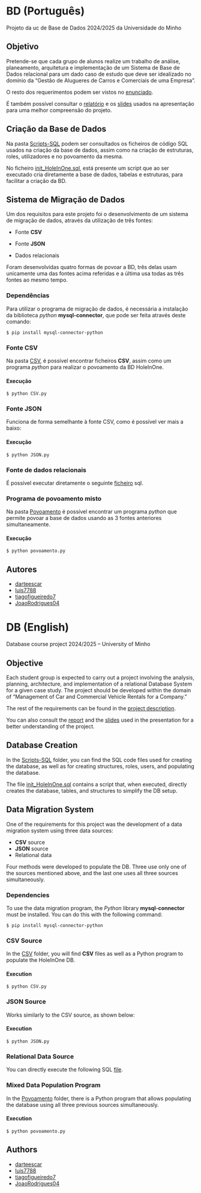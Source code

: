 # BD (Português)

Projeto da uc de Base de Dados 2024/2025 da Universidade do Minho

## Objetivo

Pretende-se  que  cada  grupo  de  alunos  realize  um  trabalho  de  análise,  planeamento,  arquitetura  e implementação de um Sistema de Base de Dados relacional para um dado caso de estudo que deve ser idealizado no domínio da “Gestão de Alugueres de Carros e Comerciais de uma Empresa”.

O resto dos requerimentos podem ser vistos no [enunciado](BD-Enunciado.pdf).

É também possível consultar o [relatório](BD-Relatório.pdf) e os [slides](slides.pdf) usados na apresentação para uma melhor compreensão do projeto.

## Criação da Base de Dados

Na pasta [Scripts-SQL](Scripts-SQL/) podem ser consultados os ficheiros de código SQL usados na criação da base de dados, assim como na criação de estruturas, roles, utilizadores e no povoamento da mesma.

No ficheiro [init_HoleInOne.sql](Scripts-SQL/init_HoleInOne.sql), está presente um script que ao ser executado cria diretamente a base de dados, tabelas e estruturas, para facilitar a criação da BD.

## Sistema de Migração de Dados

Um dos requisitos para este projeto foi o desenvolvimento de um sistema de migração de dados, através da utilização de três fontes:

* Fonte **CSV**

* Fonte **JSON**

* Dados relacionais

Foram desenvolvidas quatro formas de povoar a BD, três delas usam unicamente uma das fontes acima referidas e a última usa todas as três fontes ao mesmo tempo.

### Dependências

Para utilizar o programa de migração de dados, é necessária a instalação da biblioteca *python* **mysql-connector**, que pode ser feita através deste comando:

```console
$ pip install mysql-connector-python
```

### Fonte CSV

Na pasta [CSV](CSV/), é possível encontrar ficheiros **CSV**, assim como um programa *python* para realizar o povoamento da BD HoleInOne.

#### Execução

```console
$ python CSV.py
```

### Fonte JSON

Funciona de forma semelhante à fonte CSV, como é possível ver mais a baixo:

#### Execução

```console
$ python JSON.py
```

### Fonte de dados relacionais

É possível executar diretamente o seguinte [ficheiro](Scripts/script_povoamento.sql) sql.

### Programa de povoamento misto

Na pasta [Povoamento](Povoamento/) é possível encontrar um programa *python* que permite povoar a base de dados usando as 3 fontes anteriores simultaneamente.

#### Execução

```console
$ python povoamento.py
```

## Autores

* [darteescar](https://github.com/darteescar)
* [luis7788](https://github.com/luis7788)
* [tiagofigueiredo7](https://github.com/tiagofigueiredo7)
* [JoaoRodrigues04](https://github.com/JoaoRodrigues04)


# DB (English)

Database course project 2024/2025 – University of Minho

## Objective

Each student group is expected to carry out a project involving the analysis, planning, architecture, and implementation of a relational Database System for a given case study. The project should be developed within the domain of “Management of Car and Commercial Vehicle Rentals for a Company.”

The rest of the requirements can be found in the [project description](BD-Enunciado.pdf).

You can also consult the [report](BD-Relatório.pdf) and the [slides](slides.pdf) used in the presentation for a better understanding of the project.

## Database Creation

In the [Scripts-SQL](Scripts-SQL/) folder, you can find the SQL code files used for creating the database, as well as for creating structures, roles, users, and populating the database.

The file [init_HoleInOne.sql](Scripts-SQL/init_HoleInOne.sql) contains a script that, when executed, directly creates the database, tables, and structures to simplify the DB setup.

## Data Migration System

One of the requirements for this project was the development of a data migration system using three data sources:

* **CSV** source
* **JSON** source
* Relational data

Four methods were developed to populate the DB. Three use only one of the sources mentioned above, and the last one uses all three sources simultaneously.

### Dependencies

To use the data migration program, the *Python* library **mysql-connector** must be installed. You can do this with the following command:

```console
$ pip install mysql-connector-python
```

### CSV Source

In the [CSV](CSV/) folder, you will find **CSV** files as well as a Python program to populate the HoleInOne DB.

#### Execution

```console
$ python CSV.py
```

### JSON Source

Works similarly to the CSV source, as shown below:

#### Execution

```console
$ python JSON.py
```

### Relational Data Source

You can directly execute the following SQL [file](Scripts/script_povoamento.sql).

### Mixed Data Population Program

In the [Povoamento](Povoamento/) folder, there is a Python program that allows populating the database using all three previous sources simultaneously.

#### Execution

```console
$ python povoamento.py
```

## Authors

* [darteescar](https://github.com/darteescar)
* [luis7788](https://github.com/luis7788)
* [tiagofigueiredo7](https://github.com/tiagofigueiredo7)
* [JoaoRodrigues04](https://github.com/JoaoRodrigues04)